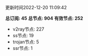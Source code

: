 更新时间2022-12-20 11:09:42

**总订阅: 45**
**总节点: 904**
**有效节点: 252**
- v2ray节点: 227
- ss节点: 19
- trojan节点: 5
- ssr节点: 1
